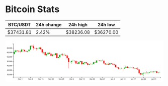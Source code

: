 # Bitcoin Stats

BTC/USDT|24h change|24h high|24h low|
|---|---|---|---|
|$37431.81|2.42%|$38236.08|$36270.00|

<img src="./chart.svg">
